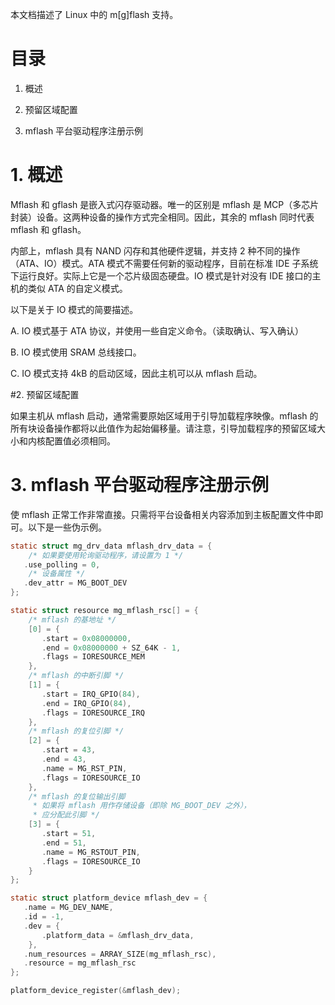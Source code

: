 本文档描述了 Linux 中的 m[g]flash 支持。

# 目录

1. 概述

2. 预留区域配置

3. mflash 平台驱动程序注册示例

# 1. 概述

Mflash 和 gflash 是嵌入式闪存驱动器。唯一的区别是 mflash 是 MCP（多芯片封装）设备。这两种设备的操作方式完全相同。因此，其余的 mflash 同时代表 mflash 和 gflash。

内部上，mflash 具有 NAND 闪存和其他硬件逻辑，并支持 2 种不同的操作（ATA、IO）模式。ATA 模式不需要任何新的驱动程序，目前在标准 IDE 子系统下运行良好。实际上它是一个芯片级固态硬盘。IO 模式是针对没有 IDE 接口的主机的类似 ATA 的自定义模式。

以下是关于 IO 模式的简要描述。

A. IO 模式基于 ATA 协议，并使用一些自定义命令。（读取确认、写入确认）

B. IO 模式使用 SRAM 总线接口。

C. IO 模式支持 4kB 的启动区域，因此主机可以从 mflash 启动。

#2. 预留区域配置

如果主机从 mflash 启动，通常需要原始区域用于引导加载程序映像。mflash 的所有块设备操作都将以此值作为起始偏移量。请注意，引导加载程序的预留区域大小和内核配置值必须相同。

# 3. mflash 平台驱动程序注册示例

使 mflash 正常工作非常直接。只需将平台设备相关内容添加到主板配置文件中即可。以下是一些伪示例。

```c
static struct mg_drv_data mflash_drv_data = {
    /* 如果要使用轮询驱动程序，请设置为 1 */
   .use_polling = 0,
    /* 设备属性 */
   .dev_attr = MG_BOOT_DEV
};

static struct resource mg_mflash_rsc[] = {
    /* mflash 的基地址 */
    [0] = {
       .start = 0x08000000,
       .end = 0x08000000 + SZ_64K - 1,
       .flags = IORESOURCE_MEM
    },
    /* mflash 的中断引脚 */
    [1] = {
       .start = IRQ_GPIO(84),
       .end = IRQ_GPIO(84),
       .flags = IORESOURCE_IRQ
    },
    /* mflash 的复位引脚 */
    [2] = {
       .start = 43,
       .end = 43,
       .name = MG_RST_PIN,
       .flags = IORESOURCE_IO
    },
    /* mflash 的复位输出引脚
     * 如果将 mflash 用作存储设备（即除 MG_BOOT_DEV 之外），
     * 应分配此引脚 */
    [3] = {
       .start = 51,
       .end = 51,
       .name = MG_RSTOUT_PIN,
       .flags = IORESOURCE_IO
    }
};

static struct platform_device mflash_dev = {
   .name = MG_DEV_NAME,
   .id = -1,
   .dev = {
       .platform_data = &mflash_drv_data,
    },
   .num_resources = ARRAY_SIZE(mg_mflash_rsc),
   .resource = mg_mflash_rsc
};

platform_device_register(&mflash_dev);
```